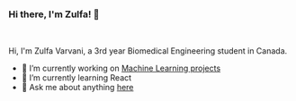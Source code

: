 ### Hi there, I'm Zulfa! 👋

<br />

Hi, I'm Zulfa Varvani, a 3rd year Biomedical Engineering student in Canada.

- 🔭 I’m currently working on [Machine Learning projects](https://github.com/Zulfa-Varvani/ML-things)
- 🌱 I’m currently learning React
- 💬 Ask me about anything [here](https://github.com/Zulfa-Varvani/Zulfa-Varvani/issues)
